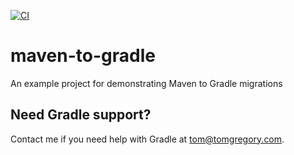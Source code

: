 [![CI](https://github.com/tkgregory/maven-to-gradle/actions/workflows/gradle.yml/badge.svg)](https://github.com/tkgregory/maven-to-gradle/actions/workflows/gradle.yml)

# maven-to-gradle
An example project for demonstrating Maven to Gradle migrations

## Need Gradle support?
Contact me if you need help with Gradle at [tom@tomgregory.com](mailto:tom@tomgregory.com).
